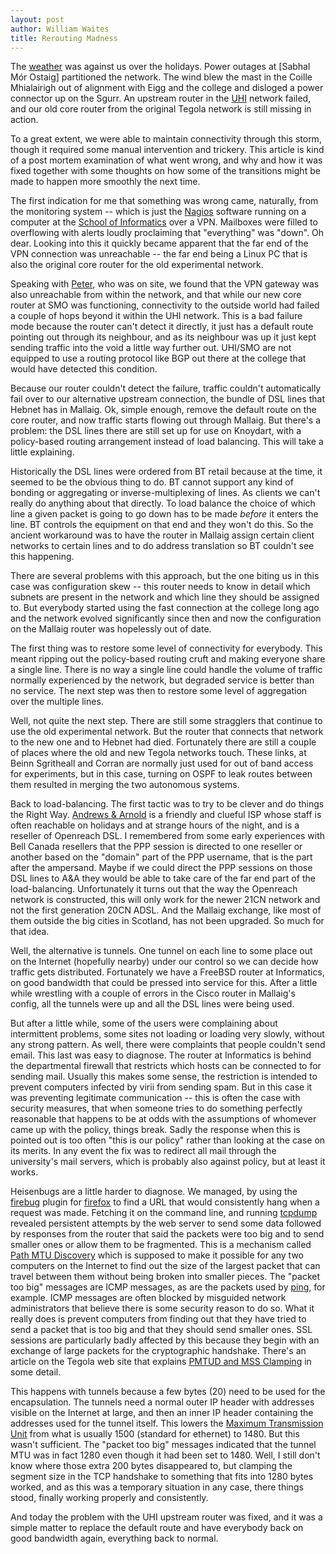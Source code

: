```yaml
---
layout: post
author: William Waites
title: Rerouting Madness
---
```

The [weather] was against us over the holidays. Power outages at
[Sabhal Mór Ostaig] partitioned the network. The wind blew the mast in
the Coille Mhialairigh out of alignment with Eigg and the college and
disloged a power connector up on the Sgurr. An upstream router in the
[UHI] network failed, and our old core router from the original Tegola
network is still missing in action.

To a great extent, we were able to maintain connectivity through this
storm, though it required some manual intervention and trickery.  This
article is kind of a post mortem examination of what went wrong, and
why and how it was fixed together with some thoughts on how some of
the transitions might be made to happen more smoothly the next time.

The first indication for me that something was wrong came, naturally,
from the monitoring system -- which is just the [Nagios] software
running on a computer at the [School of Informatics] over a
VPN. Mailboxes were filled to overflowing with alerts loudly
proclaiming that "everything" was "down". Oh dear. Looking into this
it quickly became apparent that the far end of the VPN connection was
unreachable -- the far end being a Linux PC that is also the original
core router for the old experimental network.

Speaking with [Peter], who was on site, we found that the VPN gateway
was also unreachable from within the network, and that while our new
core router at SMO was functioning, connectivity to the outside world
had failed a couple of hops beyond it within the UHI network. This is
a bad failure mode because the router can't detect it directly, it
just has a default route pointing out through its neighbour, and as
its neighbour was up it just kept sending traffic into the void a 
little way further out. UHI/SMO are not equipped to use a routing
protocol like BGP out there at the college that would have detected
this condition.

Because our router couldn't detect the failure, traffic couldn't
automatically fail over to our alternative upstream connection, the
bundle of DSL lines that Hebnet has in Mallaig. Ok, simple enough,
remove the default route on the core router, and now traffic starts
flowing out through Mallaig. But there's a problem: the DSL lines
there are still set up for use on Knoydart, with a policy-based
routing arrangement instead of load balancing. This will take a little
explaining.

Historically the DSL lines were ordered from BT retail because at the
time, it seemed to be the obvious thing to do. BT cannot support any
kind of bonding or aggregating or inverse-multiplexing of lines. As
clients we can't really do anything about that directly. To load
balance the choice of which line a given packet is going to go down
has to be made *before* it enters the line. BT controls the equipment
on that end and they won't do this. So the ancient workaround was to
have the router in Mallaig assign certain client networks to certain
lines and to do address translation so BT couldn't see this
happening.

There are several problems with this approach, but the one biting us
in this case was configuration skew -- this router needs to know in
detail which subnets are present in the network and which line they
should be assigned to. But everybody started using the fast connection
at the college long ago and the network evolved significantly since
then and now the configuration on the Mallaig router was hopelessly
out of date.

The first thing was to restore some level of connectivity for
everybody. This meant ripping out the policy-based routing cruft and
making everyone share a single line. There is no way a single line
could handle the volume of traffic normally experienced by the
network, but degraded service is better than no service. The next step
was then to restore some level of aggregation over the multiple lines.

Well, not quite the next step. There are still some stragglers that
continue to use the old experimental network. But the router that
connects that network to the new one and to Hebnet had
died. Fortunately there are still a couple of places where the old and
new Tegola networks touch. These links, at Beinn Sgritheall and Corran
are normally just used for out of band access for experiments, but in
this case, turning on OSPF to leak routes between them resulted in
merging the two autonomous systems.

Back to load-balancing. The first tactic was to try to be clever and
do things the Right Way. [Andrews & Arnold] is a friendly and clueful
ISP whose staff is often reachable on holidays and at strange hours of
the night, and is a reseller of Openreach DSL. I remembered from some
early experiences with Bell Canada resellers that the PPP session is
directed to one reseller or another based on the "domain" part of the
PPP username, that is the part after the ampersand. Maybe if we could
direct the PPP sessions on those DSL lines to A&A they would be able
to take care of the far end part of the load-balancing. Unfortunately
it turns out that the way the Openreach network is constructed, this
will only work for the newer 21CN network and not the first generation
20CN ADSL. And the Mallaig exchange, like most of them outside the big
cities in Scotland, has not been upgraded. So much for that idea.

Well, the alternative is tunnels. One tunnel on each line to some
place out on the Internet (hopefully nearby) under our control so we
can decide how traffic gets distributed. Fortunately we have a FreeBSD
router at Informatics, on good bandwidth that could be pressed into
service for this. After a little while wrestling with a couple of
errors in the Cisco router in Mallaig's config, all the tunnels were
up and all the DSL lines were being used.

But after a little while, some of the users were complaining about
intermittent problems, some sites not loading or loading very slowly,
without any strong pattern. As well, there were complaints that people
couldn't send email. This last was easy to diagnose. The router at
Informatics is behind the departmental firewall that restricts which
hosts can be connected to for sending mail. Usually this makes some
sense, the restriction is intended to prevent computers infected by
virii from sending spam. But in this case it was preventing legitimate
communication -- this is often the case with security measures, that
when someone tries to do something perfectly reasonable that happens
to be at odds with the assumptions of whomever came up with the
policy, things break. Sadly the response when this is pointed out is
too often "this is our policy" rather than looking at the case on its
merits. In any event the fix was to redirect all mail through the
university's mail servers, which is probably also against policy, but
at least it works.

Heisenbugs are a little harder to diagnose. We managed, by using the
[firebug] plugin for [firefox] to find a URL that would consistently
hang when a request was made. Fetching it on the command line, and
running [tcpdump] revealed persistent attempts by the web server to
send some data followed by responses from the router that said the
packets were too big and to send smaller ones or allow them to be
fragmented. This is a mechanism called [Path MTU Discovery] which is
supposed to make it possible for any two computers on the Internet to
find out the size of the largest packet that can travel between them
without being broken into smaller pieces. The "packet too big"
messages are ICMP messages, as are the packets used by [ping], for
example. ICMP messages are often blocked by misguided network
administrators that believe there is some security reason to do
so. What it really does is prevent computers from finding out that
they have tried to send a packet that is too big and that they should
send smaller ones. SSL sessions are particularly badly affected by
this because they begin with an exchange of large packets for the
cryptographic handshake. There's an article on the Tegola web site
that explains [PMTUD and MSS Clamping] in some detail.

This happens with tunnels because a few bytes (20) need to be used for
the encapsulation. The tunnels need a normal outer IP header with
addresses visible on the Internet at large, and then an inner IP
header containing the addresses used for the tunnel itself. This
lowers the [Maximum Transmission Unit] from what is usually 1500
(standard for ethernet) to 1480. But this wasn't sufficient. The
"packet too big" messages indicated that the tunnel MTU was in fact
1280 even though it had been set to 1480. Well, I still don't know
where those extra 200 bytes disappeared to, but clamping the segment
size in the TCP handshake to something that fits into 1280 bytes
worked, and as this was a temporary situation in any case, there
things stood, finally working properly and consistently.

And today the problem with the UHI upstream router was fixed, and it
was a simple matter to replace the default route and have everybody
back on good bandwidth again, everything back to normal.

[weather]: http://news.stv.tv/scotland/207871-scotland-braced-for-flooding-after-severe-gales-and-heavy-rain/
[Sabhal Mór Ostag]: http://www.smo.uhi.ac.uk/
[UHI]: http://www.uhi.ac.uk/
[Nagios]: http://www.nagios.org/
[School of Informatics]: http://www.inf.ed.ac.uk/
[Peter]: http://homepages.inf.ed.ac.uk/opb
[Andrews & Arnold]: http://aa.net.uk/
[firebug]: http://getfirebug.com/
[firefox]: http://mozilla.com/firefox/
[tcpdump]: http://www.tcpdump.org/
[Path MTU Discovery]: http://en.wikipedia.org/wiki/Path_MTU_Discovery
[ping]: http://en.wikipedia.org/wiki/Ping_%28networking_utility%29
[Maximum Transmission Unit]: http://en.wikipedia.org/wiki/Maximum_transmission_unit
[PMTUD and MSS Clamping]: /howto/pmtud.html
